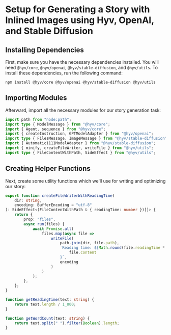 # Setup for Generating a Story with Inlined Images using Hyv, OpenAI, and Stable Diffusion

## Installing Dependencies

First, make sure you have the necessary dependencies installed. You will need `@hyv/core`, `@hyv/openai`, `@hyv/stable-diffusion`, and `@hyv/utils`. To install these dependencies, run the following command:

```shell
npm install @hyv/core @hyv/openai @hyv/stable-diffusion @hyv/utils
```

## Importing Modules

Afterward, import all the necessary modules for our story generation task:

```typescript
import path from "node:path";
import type { ModelMessage } from "@hyv/core";
import { Agent, sequence } from "@hyv/core";
import { createInstruction, GPTModelAdapter } from "@hyv/openai";
import type { FilesMessage, ImageMessage } from "@hyv/stable-diffusion";
import { Automatic1111ModelAdapter } from "@hyv/stable-diffusion";
import { minify, createFileWriter, writeFile } from "@hyv/utils";
import type { FileContentWithPath, SideEffect } from "@hyv/utils";
```

## Creating Helper Functions

Next, create some utility functions which we'll use for writing and optimizing our story:

```typescript
export function createFileWriterWithReadingTime(
    dir: string,
    encoding: BufferEncoding = "utf-8"
): SideEffect<(FileContentWithPath & { readingTime: number })[]> {
    return {
        prop: "files",
        async run(files) {
            await Promise.all(
                files.map(async file =>
                    writeFile(
                        path.join(dir, file.path),
                        `Reading time: ${Math.round(file.readingTime * 10) / 10} minutes\n\n${
                            file.content
                        }`,
                        encoding
                    )
                )
            );
        },
    };
}

function getReadingTime(text: string) {
    return text.length / 1_000;
}

function getWordCount(text: string) {
    return text.split(" ").filter(Boolean).length;
}
```
